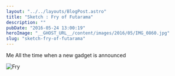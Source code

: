 ```yaml
---
layout: "../../layouts/BlogPost.astro"
title: "Sketch : Fry of Futarama"
description: ""
pubDate: "2016-05-24 13:00:19"
heroImage: "__GHOST_URL__/content/images/2016/05/IMG_0860.jpg"
slug: "sketch-fry-of-futarama"
---
```


Me All the time when a new gadget is announced

![Fry](/content/images/2016/05/IMG_0860.jpg)
